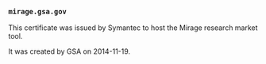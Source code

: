 ### `mirage.gsa.gov`

This certificate was issued by Symantec to host the Mirage research market tool.

It was created by GSA on 2014-11-19.
